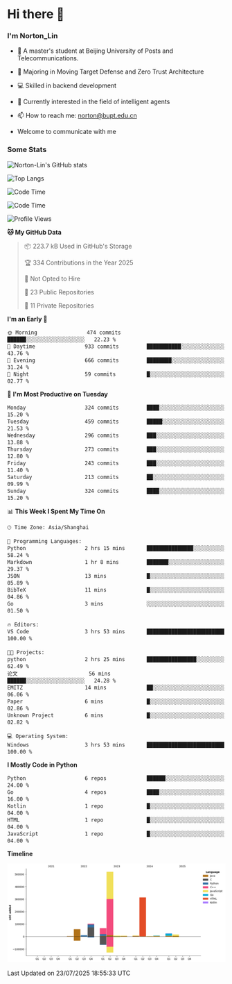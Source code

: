 
# Hi there 👋

### I'm Norton_Lin
- 🏫 A master's student at Beijing University of Posts and Telecommunications.
- 🌱 Majoring in Moving Target Defense and Zero Trust Architecture
- 💻 Skilled in backend development
- 🤖 Currently interested in the field of intelligent agents
- 📫 How to reach me: [norton@bupt.edu.cn](mailto:norton@bupt.edu.cn)

- Welcome to communicate with me

### Some Stats
![Norton-Lin's GitHub stats](https://github-readme-stats.vercel.app/api?username=Norton-Lin&count_private=true&show_icons=true&theme=radical)

![Top Langs](https://github-readme-stats.vercel.app/api/top-langs/?username=Norton-Lin&langs_count=10&layout=compact)

![Code Time](https://github-readme-stats.vercel.app/api/wakatime?username=Norton_Lin)

<!--START_SECTION:waka-->
![Code Time](http://img.shields.io/badge/Code%20Time-1%2C006%20hrs%2038%20mins-blue)

![Profile Views](http://img.shields.io/badge/Profile%20Views-3-blue)

**🐱 My GitHub Data** 

> 📦 223.7 kB Used in GitHub's Storage 
 > 
> 🏆 334 Contributions in the Year 2025
 > 
> 🚫 Not Opted to Hire
 > 
> 📜 23 Public Repositories 
 > 
> 🔑 11 Private Repositories 
 > 
**I'm an Early 🐤** 

```text
🌞 Morning                474 commits         ██████░░░░░░░░░░░░░░░░░░░   22.23 % 
🌆 Daytime                933 commits         ███████████░░░░░░░░░░░░░░   43.76 % 
🌃 Evening                666 commits         ████████░░░░░░░░░░░░░░░░░   31.24 % 
🌙 Night                  59 commits          █░░░░░░░░░░░░░░░░░░░░░░░░   02.77 % 
```
📅 **I'm Most Productive on Tuesday** 

```text
Monday                   324 commits         ████░░░░░░░░░░░░░░░░░░░░░   15.20 % 
Tuesday                  459 commits         █████░░░░░░░░░░░░░░░░░░░░   21.53 % 
Wednesday                296 commits         ███░░░░░░░░░░░░░░░░░░░░░░   13.88 % 
Thursday                 273 commits         ███░░░░░░░░░░░░░░░░░░░░░░   12.80 % 
Friday                   243 commits         ███░░░░░░░░░░░░░░░░░░░░░░   11.40 % 
Saturday                 213 commits         ██░░░░░░░░░░░░░░░░░░░░░░░   09.99 % 
Sunday                   324 commits         ████░░░░░░░░░░░░░░░░░░░░░   15.20 % 
```


📊 **This Week I Spent My Time On** 

```text
🕑︎ Time Zone: Asia/Shanghai

💬 Programming Languages: 
Python                   2 hrs 15 mins       ███████████████░░░░░░░░░░   58.24 % 
Markdown                 1 hr 8 mins         ███████░░░░░░░░░░░░░░░░░░   29.37 % 
JSON                     13 mins             █░░░░░░░░░░░░░░░░░░░░░░░░   05.89 % 
BibTeX                   11 mins             █░░░░░░░░░░░░░░░░░░░░░░░░   04.86 % 
Go                       3 mins              ░░░░░░░░░░░░░░░░░░░░░░░░░   01.50 % 

🔥 Editors: 
VS Code                  3 hrs 53 mins       █████████████████████████   100.00 % 

🐱‍💻 Projects: 
python                   2 hrs 25 mins       ████████████████░░░░░░░░░   62.49 % 
论文                       56 mins             ██████░░░░░░░░░░░░░░░░░░░   24.28 % 
EMITZ                    14 mins             ██░░░░░░░░░░░░░░░░░░░░░░░   06.06 % 
Paper                    6 mins              █░░░░░░░░░░░░░░░░░░░░░░░░   02.86 % 
Unknown Project          6 mins              █░░░░░░░░░░░░░░░░░░░░░░░░   02.82 % 

💻 Operating System: 
Windows                  3 hrs 53 mins       █████████████████████████   100.00 % 
```

**I Mostly Code in Python** 

```text
Python                   6 repos             ██████░░░░░░░░░░░░░░░░░░░   24.00 % 
Go                       4 repos             ████░░░░░░░░░░░░░░░░░░░░░   16.00 % 
Kotlin                   1 repo              █░░░░░░░░░░░░░░░░░░░░░░░░   04.00 % 
HTML                     1 repo              █░░░░░░░░░░░░░░░░░░░░░░░░   04.00 % 
JavaScript               1 repo              █░░░░░░░░░░░░░░░░░░░░░░░░   04.00 % 
```



**Timeline**

![Lines of Code chart](https://raw.githubusercontent.com/Norton-Lin/Norton-Lin/main/assets/bar_graph.png)


 Last Updated on 23/07/2025 18:55:33 UTC
<!--END_SECTION:waka-->
